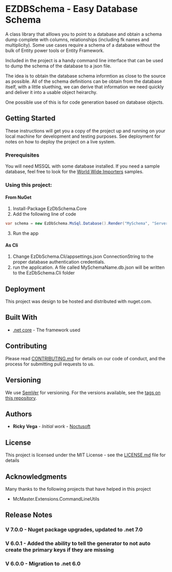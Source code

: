 # EZDBSchema - Easy Database Schema

A class library that alllows you to point to a database and obtain a schema dump complete with columns, relationships (including fk names and multiplicity).  Some use cases require a schema of a database without the bulk of Entity power tools or Entity Framework.  

Included in the project is a handy command line interface that can be used to dump the schema of the database to a json file.    

The idea is to obtain the database schema informtion as close to the source as possible. All of the schema definitions can be obtain from the database itself,  with a little sluething,  we can derive that information we need quickly and deliver it into a usable object heirarchy.  

One possible use of this is for code generation based on database objects. 

## Getting Started

These instructions will get you a copy of the project up and running on your local machine for development and testing purposes. See deployment for notes on how to deploy the project on a live system.  

### Prerequisites
You will need MSSQL with some database installed.  If you need a sample database,  feel free to look for the [World Wide Importers](https://github.com/Microsoft/sql-server-samples/releases/tag/wide-world-importers-v1.0) samples.

### Using this project:

####  From NuGet
1. Install-Package EzDbSchema.Core 
2. Add the following line of code
```cs
var schema = new EzDbSchema.MsSql.Database().Render("MySchema", "Server=???;Database=???;user id=sa;password=sa");
```
3. Run the app

####  As Cli
1. Change EzDbSchema.Cli/appsettings.json ConnectionString to the proper database authentication credentials.  
2. run the application.  A file called MySchemaName.db.json will be written to the EzDbSchema.Cli folder 

## Deployment

This project was design to be hosted and distributed with nuget.com.

## Built With

* [.net core](https://www.microsoft.com/net/learn/get-started) - The framework used

## Contributing

Please read [CONTRIBUTING.md](https://gist.github.com/rvegajr/651875c08acb76009e563db128f33e7e) for details on our code of conduct, and the process for submitting pull requests to us.

## Versioning

We use [SemVer](http://semver.org/) for versioning. For the versions available, see the [tags on this repository](https://github.com/rvegajr/tags). 

## Authors

* **Ricky Vega** - *Initial work* - [Noctusoft](https://github.com/rvegajr)

## License

This project is licensed under the MIT License - see the [LICENSE.md](LICENSE.md) file for details

## Acknowledgments

Many thanks to the following projects that have helped in this project
* McMaster.Extensions.CommandLineUtils

## Release Notes

### V 7.0.0 - Nuget package upgrades,  updated to .net 7.0

### V 6.0.1 - Added the ability to tell the generator to not auto create the primary keys if they are missing

### V 6.0.0 - Migration to .net 6.0

